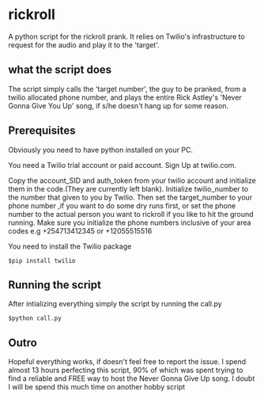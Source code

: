 # rickroll

A python script for the rickroll prank. It relies on Twilio's infrastructure to request for the audio and play it to the 'target'.

## what the script does

The script simply calls the 'target number', the guy to be pranked, from a twilio allocated phone number, and plays the entire Rick Astley's 'Never Gonna Give You Up' song, if s/he doesn't hang up for some reason.

## Prerequisites

Obviously you need to have python installed on your PC.

You need a Twilio trial account or paid account. Sign Up at twilio.com.

Copy the account_SID and auth_token from your twilio account and initialize them in the code.(They are currently left blank). Initialize twilio_number to the number that given to you by Twilio. Then set the target_number to your phone number ,if you want to do some dry runs first, or set the phone number to the actual person you want to rickroll if you like to hit the ground running. Make sure you initialize the phone numbers inclusive of your area codes e.g +254713412345 or +12055515516

You need to install the Twilio package

```console
$pip install twilio
```

## Running the script

After intializing everything simply the script by running the call.py

```console
$python call.py
```

## Outro

Hopeful everything works, if doesn't feel free to report the issue.
I spend almost 13 hours perfecting this script, 90% of which was spent trying to find a reliable and FREE way to host the Never Gonna Give Up song. I doubt I will be spend this much time on another hobby script
